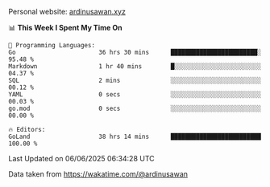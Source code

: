 Personal website: [ardinusawan.xyz](https://ardinusawan.xyz)

<!--START_SECTION:waka-->
📊 **This Week I Spent My Time On** 

```text
💬 Programming Languages: 
Go                       36 hrs 30 mins      ████████████████████████░   95.48 % 
Markdown                 1 hr 40 mins        █░░░░░░░░░░░░░░░░░░░░░░░░   04.37 % 
SQL                      2 mins              ░░░░░░░░░░░░░░░░░░░░░░░░░   00.12 % 
YAML                     0 secs              ░░░░░░░░░░░░░░░░░░░░░░░░░   00.03 % 
go.mod                   0 secs              ░░░░░░░░░░░░░░░░░░░░░░░░░   00.00 % 

🔥 Editors: 
GoLand                   38 hrs 14 mins      █████████████████████████   100.00 % 
```


 Last Updated on 06/06/2025 06:34:28 UTC
<!--END_SECTION:waka-->
Data taken from https://wakatime.com/@ardinusawan
